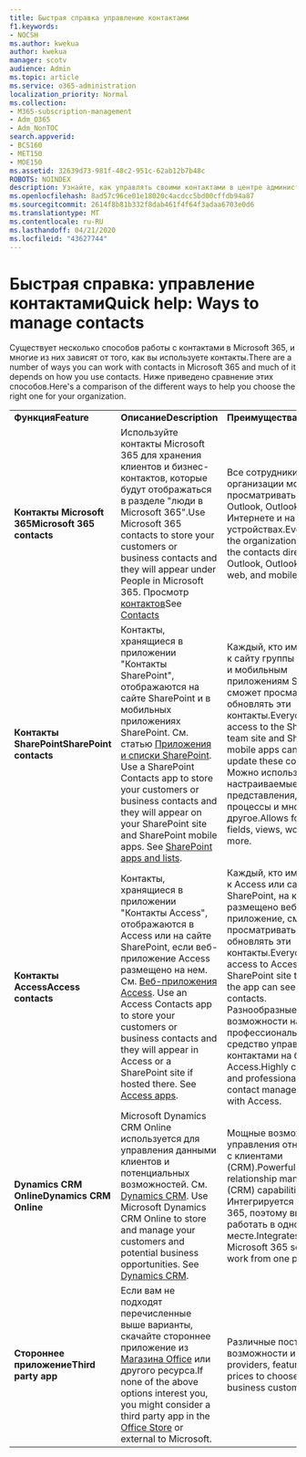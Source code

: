 ```yaml
---
title: Быстрая справка управление контактами
f1.keywords:
- NOCSH
ms.author: kwekua
author: kwekua
manager: scotv
audience: Admin
ms.topic: article
ms.service: o365-administration
localization_priority: Normal
ms.collection:
- M365-subscription-management
- Adm_O365
- Adm_NonTOC
search.appverid:
- BCS160
- MET150
- MOE150
ms.assetid: 32639d73-981f-48c2-951c-62ab12b7b48c
ROBOTS: NOINDEX
description: Узнайте, как управлять своими контактами в центре администрирования.
ms.openlocfilehash: 8ad57c96ce01e18020c4acdcc5bd00cffdb94a87
ms.sourcegitcommit: 2614f8b81b332f8dab461f4f64f3adaa6703e0d6
ms.translationtype: MT
ms.contentlocale: ru-RU
ms.lasthandoff: 04/21/2020
ms.locfileid: "43627744"
---
```

# <a name="quick-help-ways-to-manage-contacts"></a><span data-ttu-id="6cf58-103">Быстрая справка: управление контактами</span><span class="sxs-lookup"><span data-stu-id="6cf58-103">Quick help: Ways to manage contacts</span></span>

<span data-ttu-id="6cf58-104">Существует несколько способов работы с контактами в Microsoft 365, и многие из них зависят от того, как вы используете контакты.</span><span class="sxs-lookup"><span data-stu-id="6cf58-104">There are a number of ways you can work with contacts in Microsoft 365 and much of it depends on how you use contacts.</span></span> <span data-ttu-id="6cf58-105">Ниже приведено сравнение этих способов.</span><span class="sxs-lookup"><span data-stu-id="6cf58-105">Here's a comparison of the different ways to help you choose the right one for your organization.</span></span>
  
|||||
|:-----|:-----|:-----|:-----|
|<span data-ttu-id="6cf58-106">**Функция**</span><span class="sxs-lookup"><span data-stu-id="6cf58-106">**Feature**</span></span> <br/> |<span data-ttu-id="6cf58-107">**Описание**</span><span class="sxs-lookup"><span data-stu-id="6cf58-107">**Description**</span></span> <br/> |<span data-ttu-id="6cf58-108">**Преимущества**</span><span class="sxs-lookup"><span data-stu-id="6cf58-108">**Advantages**</span></span> <br/> |<span data-ttu-id="6cf58-109">**Недостатки**</span><span class="sxs-lookup"><span data-stu-id="6cf58-109">**Disadvantages**</span></span> <br/> |
|<span data-ttu-id="6cf58-110">**Контакты Microsoft 365**</span><span class="sxs-lookup"><span data-stu-id="6cf58-110">**Microsoft 365 contacts**</span></span> <br/> |<span data-ttu-id="6cf58-111">Используйте контакты Microsoft 365 для хранения клиентов и бизнес-контактов, которые будут отображаться в разделе "люди в Microsoft 365".</span><span class="sxs-lookup"><span data-stu-id="6cf58-111">Use Microsoft 365 contacts to store your customers or business contacts and they will appear under People in Microsoft 365.</span></span> <span data-ttu-id="6cf58-112">Просмотр [контактов](contacts.md)</span><span class="sxs-lookup"><span data-stu-id="6cf58-112">See [Contacts](contacts.md)</span></span> <br/> |<span data-ttu-id="6cf58-113">Все сотрудники организации могут просматривать контакты в Outlook, Outlook в Интернете и на мобильных устройствах.</span><span class="sxs-lookup"><span data-stu-id="6cf58-113">Everyone in the organization can view the contacts directly from Outlook, Outlook on the web, and mobile devices.</span></span>  <br/> |<span data-ttu-id="6cf58-114">Только администраторы могут создавать и обновлять их.</span><span class="sxs-lookup"><span data-stu-id="6cf58-114">Only administrators can create and update the contacts.</span></span>  <br/> <span data-ttu-id="6cf58-115">Настраиваемые поля (например, "Дата рождения, "ВУЗ" или "Рекомендатель") использовать нельзя.</span><span class="sxs-lookup"><span data-stu-id="6cf58-115">No custom fields are allowed (example: birthdate, college, referral agent).</span></span>  <br/> |
|<span data-ttu-id="6cf58-116">**Контакты SharePoint**</span><span class="sxs-lookup"><span data-stu-id="6cf58-116">**SharePoint contacts**</span></span> <br/> |<span data-ttu-id="6cf58-p103">Контакты, хранящиеся в приложении "Контакты SharePoint", отображаются на сайте SharePoint и в мобильных приложениях SharePoint. См. статью [Приложения и списки SharePoint](https://support.office.com/article/0a1c3ace-def0-44af-b225-cfa8d92c52d7.aspx).  </span><span class="sxs-lookup"><span data-stu-id="6cf58-p103">Use a SharePoint Contacts app to store your customers or business contacts and they will appear on your SharePoint site and SharePoint mobile apps. See [SharePoint apps and lists](https://support.office.com/article/0a1c3ace-def0-44af-b225-cfa8d92c52d7.aspx).  </span></span><br/> |<span data-ttu-id="6cf58-119">Каждый, кто имеет доступ к сайту группы SharePoint и мобильным приложениям SharePoint, сможет просматривать и обновлять эти контакты.</span><span class="sxs-lookup"><span data-stu-id="6cf58-119">Everyone with access to the SharePoint team site and SharePoint mobile apps can see and update these contacts.</span></span>  <br/> <span data-ttu-id="6cf58-120">Можно использовать настраиваемые поля, представления, рабочие процессы и многое другое.</span><span class="sxs-lookup"><span data-stu-id="6cf58-120">Allows for custom fields, views, workflows and more.</span></span>  <br/> |<span data-ttu-id="6cf58-121">Эти контакты не отображаются в Outlook или людях в Microsoft 365.</span><span class="sxs-lookup"><span data-stu-id="6cf58-121">These contacts don't appear in Outlook or People in Microsoft 365.</span></span>  <br/> <span data-ttu-id="6cf58-122">Требуется понимание основ инфраструктуры SharePoint.</span><span class="sxs-lookup"><span data-stu-id="6cf58-122">Requires basic understanding of SharePoint infrastructure.</span></span>  <br/> |
|<span data-ttu-id="6cf58-123">**Контакты Access**</span><span class="sxs-lookup"><span data-stu-id="6cf58-123">**Access contacts**</span></span> <br/> |<span data-ttu-id="6cf58-p104">Контакты, хранящиеся в приложении "Контакты Access", отображаются в Access или на сайте SharePoint, если веб-приложение Access размещено на нем. См. [Веб-приложения Access](https://support.office.com/article/25f3ab3e-510d-44b0-accf-b976c0813e71.aspx).  </span><span class="sxs-lookup"><span data-stu-id="6cf58-p104">Use an Access Contacts app to store your customers or business contacts and they will appear in Access or a SharePoint site if hosted there. See [Access apps](https://support.office.com/article/25f3ab3e-510d-44b0-accf-b976c0813e71.aspx).  </span></span><br/> |<span data-ttu-id="6cf58-126">Каждый, кто имеет доступ к Access или сайту SharePoint, на котором размещено веб-приложение, сможет просматривать и обновлять эти контакты.</span><span class="sxs-lookup"><span data-stu-id="6cf58-126">Everyone with access to Access or the SharePoint site that hosts the app can see and update contacts.</span></span>  <br/> <span data-ttu-id="6cf58-127">Разнообразные возможности настройки и профессиональное средство управления контактами на базе Access.</span><span class="sxs-lookup"><span data-stu-id="6cf58-127">Highly customizable and professional looking contact management built with Access.</span></span>  <br/> |<span data-ttu-id="6cf58-128">Необходимо приобрести Microsoft Access или перейти к плану Microsoft 365, включающему доступ.</span><span class="sxs-lookup"><span data-stu-id="6cf58-128">You must purchase Microsoft Access or switch to a Microsoft 365 plan that includes Access.</span></span>  <br/> <span data-ttu-id="6cf58-129">Требуется понимание основ Microsoft Access и умение создавать веб-приложения.</span><span class="sxs-lookup"><span data-stu-id="6cf58-129">Requires basic understanding of Microsoft Access and how to create apps.</span></span>  <br/> |
|<span data-ttu-id="6cf58-130">**Dynamics CRM Online**</span><span class="sxs-lookup"><span data-stu-id="6cf58-130">**Dynamics CRM Online**</span></span> <br/> |<span data-ttu-id="6cf58-p105">Microsoft Dynamics CRM Online используется для управления данными клиентов и потенциальных возможностей. См. [Dynamics CRM](https://dynamics.microsoft.com).  </span><span class="sxs-lookup"><span data-stu-id="6cf58-p105">Use Microsoft Dynamics CRM Online to store and manage your customers and potential business opportunities. See [Dynamics CRM](https://dynamics.microsoft.com).  </span></span><br/> |<span data-ttu-id="6cf58-133">Мощные возможности управления отношениями с клиентами (CRM).</span><span class="sxs-lookup"><span data-stu-id="6cf58-133">Powerful customer relationship management (CRM) capabilities.</span></span>  <br/> <span data-ttu-id="6cf58-134">Интегрируется с Microsoft 365, поэтому вы можете работать в одном месте.</span><span class="sxs-lookup"><span data-stu-id="6cf58-134">Integrates with Microsoft 365 so you can work from one place.</span></span>  <br/> |<span data-ttu-id="6cf58-135">Сложная адаптация и настройка.</span><span class="sxs-lookup"><span data-stu-id="6cf58-135">Includes complexity with onboarding and customization to meet your needs.</span></span>  <br/> <span data-ttu-id="6cf58-136">Значительно более дорогое решение, чем другие варианты.</span><span class="sxs-lookup"><span data-stu-id="6cf58-136">Is significantly higher in cost than any of the other contact management options.</span></span>  <br/> |
|<span data-ttu-id="6cf58-137">**Стороннее приложение**</span><span class="sxs-lookup"><span data-stu-id="6cf58-137">**Third party app**</span></span> <br/> |<span data-ttu-id="6cf58-138">Если вам не подходят перечисленные выше варианты, скачайте стороннее приложение из [Магазина Office](https://store.office.com) или другого ресурса.</span><span class="sxs-lookup"><span data-stu-id="6cf58-138">If none of the above options interest you, you might consider a third party app in the [Office Store](https://store.office.com) or external to Microsoft.</span></span>  <br/> |<span data-ttu-id="6cf58-139">Различные поставщики, возможности и цены.</span><span class="sxs-lookup"><span data-stu-id="6cf58-139">Many providers, features, and prices to choose for your business customers.</span></span>  <br/> |<span data-ttu-id="6cf58-140">Не гарантируется, что она интегрирована с Microsoft 365, и вам потребуется работать с двумя разными службами, именами входа и т. д.</span><span class="sxs-lookup"><span data-stu-id="6cf58-140">No guarantee that it's integrated with Microsoft 365, requiring you to work with two different services, logins, etc.</span></span>  <br/> |
   


